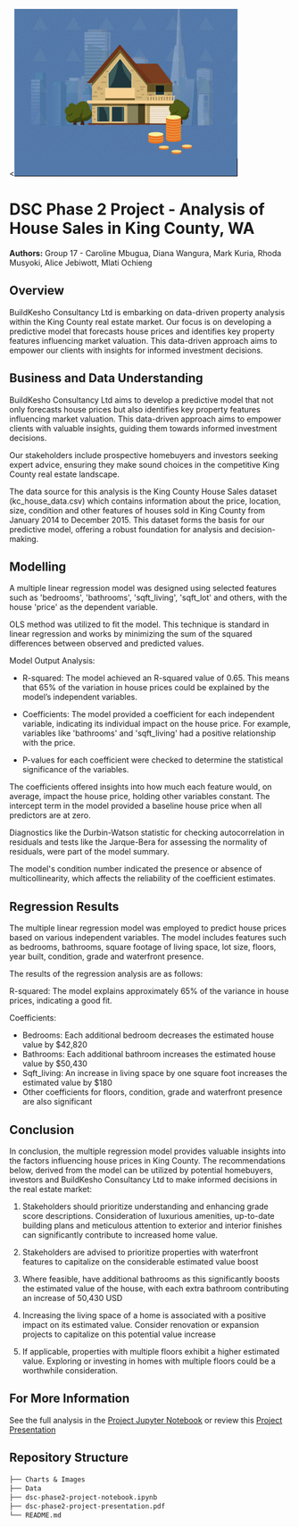<![Headerimage](./Charts%20%26%20Images/house.gif)

# DSC Phase 2 Project - Analysis of House Sales in King County, WA

**Authors:** Group 17 - Caroline Mbugua, Diana Wangura, Mark Kuria, Rhoda Musyoki, Alice Jebiwott, Mlati Ochieng

## Overview

BuildKesho Consultancy Ltd is embarking on data-driven property analysis within the King County real estate market. Our focus is on developing a predictive model that forecasts house prices and identifies key property features influencing market valuation. This data-driven approach aims to empower our clients with insights for informed investment decisions.


## Business and Data Understanding

BuildKesho Consultancy Ltd aims to develop a predictive model that not only forecasts house prices but also identifies key property features influencing market valuation. This data-driven approach aims to empower clients with valuable insights, guiding them towards informed investment decisions. 

Our stakeholders include prospective homebuyers and investors seeking expert advice, ensuring they make sound choices in the competitive King County real estate landscape.  

The data source for this analysis is the King County House Sales dataset (kc_house_data.csv) which contains information about the price, location, size, condition and other features of houses sold in King County from January 2014 to December 2015. This dataset forms the basis for our predictive model, offering a robust foundation for analysis and decision-making.  

## Modelling

A multiple linear regression model was designed using selected features such as 'bedrooms', 'bathrooms', 'sqft_living', 'sqft_lot' and others, with the house 'price' as the dependent variable.

OLS method was utilized to fit the model. This technique is standard in linear regression and works by minimizing the sum of the squared differences between observed and predicted values.

Model Output Analysis:

- R-squared: The model achieved an R-squared value of 0.65. This means that 65% of the variation in house prices could be explained by the model’s independent variables.

- Coefficients: The model provided a coefficient for each independent variable, indicating its individual impact on the house price. For example, variables like 'bathrooms' and 'sqft_living' had a positive relationship with the price.

- P-values for each coefficient were checked to determine the statistical significance of the variables. 

The coefficients offered insights into how much each feature would, on average, impact the house price, holding other variables constant.
The intercept term in the model provided a baseline house price when all predictors are at zero.

Diagnostics like the Durbin-Watson statistic for checking autocorrelation in residuals and tests like the Jarque-Bera for assessing the normality of residuals, were part of the model summary.

The model's condition number indicated the presence or absence of multicollinearity, which affects the reliability of the coefficient estimates.

## Regression Results

The multiple linear regression model was employed to predict house prices based on various independent variables. The model includes features such as bedrooms, bathrooms, square footage of living space, lot size, floors, year built, condition, grade and waterfront presence.

The results of the regression analysis are as follows:

R-squared: The model explains approximately 65% of the variance in house prices, indicating a good fit.

Coefficients:

- Bedrooms: Each additional bedroom decreases the estimated house value by $42,820
- Bathrooms: Each additional bathroom increases the estimated house value by $50,430
- Sqft_living: An increase in living space by one square foot increases the estimated value by $180
- Other coefficients for floors, condition, grade and waterfront presence are also significant


## Conclusion

In conclusion, the multiple regression model provides valuable insights into the factors influencing house prices in King County. The recommendations below, derived from the model can be utilized by potential homebuyers, investors and BuildKesho Consultancy Ltd to make informed decisions in the real estate market:

1. Stakeholders should prioritize understanding and enhancing grade score descriptions. Consideration of luxurious amenities, up-to-date building plans and meticulous attention to exterior and interior finishes can significantly contribute to increased home value.

2. Stakeholders are advised to prioritize properties with waterfront features to capitalize on the considerable estimated value boost

3. Where feasible, have additional bathrooms as this significantly boosts the estimated value of the house, with each extra bathroom contributing an increase of 50,430 USD

4. Increasing the living space of a home is associated with a positive impact on its estimated value. Consider renovation or expansion projects to capitalize on this potential value increase

5. If applicable, properties with multiple floors exhibit a higher estimated value. Exploring or investing in homes with multiple floors could be a worthwhile consideration.



## For More Information

See the full analysis in the [Project Jupyter Notebook](./dsc-phase2-project-notebook.ipynb) or review this [Project Presentation](./DSC-dsc-phase2-project-presentation.pdf)


## Repository Structure

```
├── Charts & Images
├── Data
├── dsc-phase2-project-notebook.ipynb
├── dsc-phase2-project-presentation.pdf
└── README.md
```
